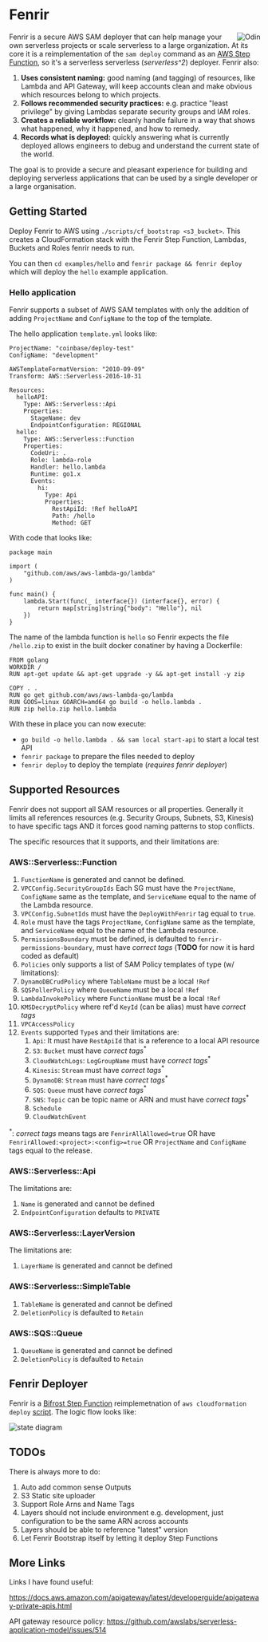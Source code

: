 # Fenrir

<img src="./assets/logo.png" align="right" alt="Odin" />

Fenrir is a secure AWS SAM deployer that can help manage your own serverless projects or scale serverless to a large organization. At its core it is a reimplementation of the `sam deploy` command as an [AWS Step Function](https://blog.coinbase.com/aws-step-functions-state-machines-bifrost-and-building-deployers-5e3745fe645b?gi=fd665a0a4039), so it's a serverless serverless (*serverless^2*) deployer. Fenrir also:

1. **Uses consistent naming:** good naming (and tagging) of resources, like Lambda and API Gateway, will keep accounts clean and make obvious which resources belong to which projects.
1. **Follows recommended security practices:** e.g. practice "least privilege" by giving Lambdas separate security groups and IAM roles.
1. **Creates a reliable workflow:** cleanly handle failure in a way that shows what happened, why it happened, and how to remedy.
1. **Records what is deployed:** quickly answering what is currently deployed allows engineers to debug and understand the current state of the world.

The goal is to provide a secure and pleasant experience for building and deploying serverless applications that can be used by a single developer or a large organisation.

## Getting Started

Deploy Fenrir to AWS using `./scripts/cf_bootstrap <s3_bucket>`. This creates a CloudFormation stack with the Fenrir Step Function, Lambdas, Buckets and Roles fenrir needs to run.

You can then `cd examples/hello` and `fenrir package && fenrir deploy` which will deploy the `hello` example application.

### Hello application

Fenrir supports a subset of AWS SAM templates with only the addition of adding `ProjectName` and `ConfigName` to the top of the template.

The hello application `template.yml` looks like:

```
ProjectName: "coinbase/deploy-test"
ConfigName: "development"

AWSTemplateFormatVersion: "2010-09-09"
Transform: AWS::Serverless-2016-10-31

Resources:
  helloAPI:
    Type: AWS::Serverless::Api
    Properties:
      StageName: dev
      EndpointConfiguration: REGIONAL
  hello:
    Type: AWS::Serverless::Function
    Properties:
      CodeUri: .
      Role: lambda-role
      Handler: hello.lambda
      Runtime: go1.x
      Events:
        hi:
          Type: Api
          Properties:
            RestApiId: !Ref helloAPI
            Path: /hello
            Method: GET
```

With code that looks like:

```
package main

import (
	"github.com/aws/aws-lambda-go/lambda"
)

func main() {
	lambda.Start(func(_ interface{}) (interface{}, error) {
		return map[string]string{"body": "Hello"}, nil
	})
}
```

The name of the lambda function is `hello` so Fenrir expects the file `/hello.zip` to exist in the built docker conatiner by having a Dockerfile:

```
FROM golang
WORKDIR /
RUN apt-get update && apt-get upgrade -y && apt-get install -y zip

COPY . .
RUN go get github.com/aws/aws-lambda-go/lambda
RUN GOOS=linux GOARCH=amd64 go build -o hello.lambda .
RUN zip hello.zip hello.lambda
```

With these in place you can now execute:

* `go build -o hello.lambda . && sam local start-api` to start a local test API
* `fenrir package` to prepare the files needed to deploy
* `fenrir deploy` to deploy the template (*requires fenrir deployer*)

## Supported Resources

Fenrir does not support all SAM resources or all properties. Generally it limits all references resources (e.g. Security Groups, Subnets, S3, Kinesis) to have specific tags AND it forces good naming patterns to stop conflicts.

The specific resources that it supports, and their limitations are:

### AWS::Serverless::Function

1. `FunctionName` is generated and cannot be defined.
1. `VPCConfig.SecurityGroupIds` Each SG must have the `ProjectName`, `ConfigName` same as the template, and `ServiceName` equal to the name of the Lambda resource.
1. `VPCConfig.SubnetIds` must have the `DeployWithFenrir` tag equal to `true`.
1. `Role` must have the tags `ProjectName`, `ConfigName` same as the template, and `ServiceName` equal to the name of the Lambda resource.
1. `PermissionsBoundary` must be defined, is defaulted to `fenrir-permissions-boundary`, must have *correct tags* (**TODO** for now it is hard coded as default)
1. `Policies` only supports a list of SAM Policy templates of type (w/ limitations):
  1. `DynamoDBCrudPolicy` where `TableName` must be a local `!Ref`
  1. `SQSPollerPolicy` where `QueueName` must be a local `!Ref`
  1. `LambdaInvokePolicy` where `FunctionName` must be a local `!Ref`
  1. `KMSDecryptPolicy` where ref'd `KeyId` (can be alias) must have *correct tags*
  1. `VPCAccessPolicy`
1. `Events` supported `Type`s and their limitations are:
	1. `Api`: It must have `RestApiId` that is a reference to a local API resource
	1. `S3`: `Bucket` must have *correct tags*<sup>*</sup>
	1. `CloudWatchLogs`: `LogGroupName` must have *correct tags*<sup>*</sup>
	1. `Kinesis`: `Stream` must have *correct tags*<sup>*</sup>
	1. `DynamoDB`: `Stream` must have *correct tags*<sup>*</sup>
	1. `SQS`: `Queue` must have *correct tags*<sup>*</sup>
 	1. `SNS`: `Topic` can be topic name or ARN and must have *correct tags*<sup>*</sup>
	1. `Schedule`
	1. `CloudWatchEvent`

<sup>*</sup>: *correct tags* means tags are `FenrirAllAllowed=true` OR have `FenrirAllowed:<project>:<config>=true` OR `ProjectName` and `ConfigName` tags equal to the release.

### AWS::Serverless::Api

The limitations are:

1. `Name` is generated and cannot be defined
1. `EndpointConfiguration` defaults to `PRIVATE`

### AWS::Serverless::LayerVersion

The limitations are:

1. `LayerName` is generated and cannot be defined

### AWS::Serverless::SimpleTable

1. `TableName` is generated and cannot be defined
2. `DeletionPolicy` is defaulted to `Retain`

### AWS::SQS::Queue

1. `QueueName` is generated and cannot be defined
2. `DeletionPolicy` is defaulted to `Retain`

## Fenrir Deployer

Fenrir is a [Bifrost Step Function](https://github.com/coinbase/bifrost) reimplemetnation of `aws cloudformation deploy` [script](https://github.com/aws/aws-cli/blob/master/awscli/customizations/cloudformation/deployer.py). The logic flow looks like:

<img src="./assets/sm.png" alt="state diagram"/>

## TODOs

There is always more to do:

1. Auto add common sense Outputs
1. S3 Static site uploader
1. Support Role Arns and Name Tags
1. Layers should not include environment e.g. development, just configuration to be the same ARN across accounts
1. Layers should be able to reference "latest" version
1. Let Fenrir Bootstrap itself by letting it deploy Step Functions

## More Links

Links I have found useful:

https://docs.aws.amazon.com/apigateway/latest/developerguide/apigateway-private-apis.html

API gateway resource policy:
https://github.com/awslabs/serverless-application-model/issues/514
